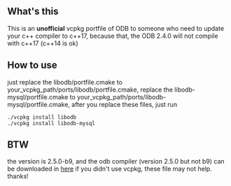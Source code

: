 ## What's this
This is an <b>unofficial</b> vcpkg portfile of ODB to someone who need to update your c++ compiler to c++17,
 because that, the ODB 2.4.0  will not compile with c++17 (c++14 is ok)

## How to use
just 
replace the libodb/portfile.cmake to your_vcpkg_path/ports/libodb/portfile.cmake,
replace the libodb-mysql/portfile.cmake to your_vcpkg_path/ports/libodb-mysql/portfile.cmake,
after you replace these files, just run
```
./vcpkg install libodb
./vcpkg install libodb-mysql
```
## BTW
the version is 2.5.0-b9, and the odb compiler (version 2.5.0 but not b9) can be downloaded in [here](https://codesynthesis.com/~boris/tmp/odb/pre-release/b.3/)
if you didn't use vcpkg, these file may not help.
thanks!

